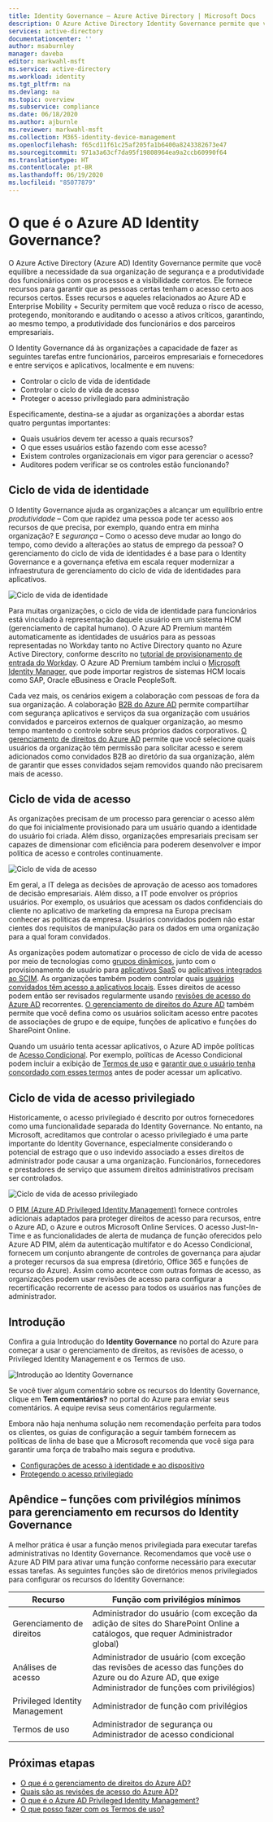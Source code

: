 ```yaml
---
title: Identity Governance – Azure Active Directory | Microsoft Docs
description: O Azure Active Directory Identity Governance permite que você equilibre a necessidade de segurança e a produtividade dos funcionários da sua organização com os processos e a visibilidade corretos.
services: active-directory
documentationcenter: ''
author: msaburnley
manager: daveba
editor: markwahl-msft
ms.service: active-directory
ms.workload: identity
ms.tgt_pltfrm: na
ms.devlang: na
ms.topic: overview
ms.subservice: compliance
ms.date: 06/18/2020
ms.author: ajburnle
ms.reviewer: markwahl-msft
ms.collection: M365-identity-device-management
ms.openlocfilehash: f65cd11f61c25af205fa1b6400a8243382673e47
ms.sourcegitcommit: 971a3a63cf7da95f19808964ea9a2ccb60990f64
ms.translationtype: HT
ms.contentlocale: pt-BR
ms.lasthandoff: 06/19/2020
ms.locfileid: "85077879"
---
```

# <a name="what-is-azure-ad-identity-governance"></a>O que é o Azure AD Identity Governance?

O Azure Active Directory (Azure AD) Identity Governance permite que você equilibre a necessidade da sua organização de segurança e a produtividade dos funcionários com os processos e a visibilidade corretos. Ele fornece recursos para garantir que as pessoas certas tenham o acesso certo aos recursos certos. Esses recursos e aqueles relacionados ao Azure AD e Enterprise Mobility + Security permitem que você reduza o risco de acesso, protegendo, monitorando e auditando o acesso a ativos críticos, garantindo, ao mesmo tempo, a produtividade dos funcionários e dos parceiros empresariais.  

O Identity Governance dá às organizações a capacidade de fazer as seguintes tarefas entre funcionários, parceiros empresariais e fornecedores e entre serviços e aplicativos, localmente e em nuvens:

- Controlar o ciclo de vida de identidade
- Controlar o ciclo de vida de acesso
- Proteger o acesso privilegiado para administração

Especificamente, destina-se a ajudar as organizações a abordar estas quatro perguntas importantes:

- Quais usuários devem ter acesso a quais recursos?
- O que esses usuários estão fazendo com esse acesso?
- Existem controles organizacionais em vigor para gerenciar o acesso?
- Auditores podem verificar se os controles estão funcionando?

## <a name="identity-lifecycle"></a>Ciclo de vida de identidade

O Identity Governance ajuda as organizações a alcançar um equilíbrio entre *produtividade* – Com que rapidez uma pessoa pode ter acesso aos recursos de que precisa, por exemplo, quando entra em minha organização? E *segurança* – Como o acesso deve mudar ao longo do tempo, como devido a alterações ao status de emprego da pessoa?  O gerenciamento do ciclo de vida de identidades é a base para o Identity Governance e a governança efetiva em escala requer modernizar a infraestrutura de gerenciamento do ciclo de vida de identidades para aplicativos.

![Ciclo de vida de identidade](./media/identity-governance-overview/identity-lifecycle.png)

Para muitas organizações, o ciclo de vida de identidade para funcionários está vinculado à representação daquele usuário em um sistema HCM (gerenciamento de capital humano).  O Azure AD Premium mantém automaticamente as identidades de usuários para as pessoas representadas no Workday tanto no Active Directory quanto no Azure Active Directory, conforme descrito no [tutorial de provisionamento de entrada do Workday](../saas-apps/workday-inbound-tutorial.md).  O Azure AD Premium também inclui o [Microsoft Identity Manager](/microsoft-identity-manager/), que pode importar registros de sistemas HCM locais como SAP, Oracle eBusiness e Oracle PeopleSoft.

Cada vez mais, os cenários exigem a colaboração com pessoas de fora da sua organização. A colaboração [B2B do Azure AD](/azure/active-directory/b2b/) permite compartilhar com segurança aplicativos e serviços da sua organização com usuários convidados e parceiros externos de qualquer organização, ao mesmo tempo mantendo o controle sobre seus próprios dados corporativos.  [O gerenciamento de direitos do Azure AD](entitlement-management-overview.md) permite que você selecione quais usuários da organização têm permissão para solicitar acesso e serem adicionados como convidados B2B ao diretório da sua organização, além de garantir que esses convidados sejam removidos quando não precisarem mais de acesso.

## <a name="access-lifecycle"></a>Ciclo de vida de acesso

As organizações precisam de um processo para gerenciar o acesso além do que foi inicialmente provisionado para um usuário quando a identidade do usuário foi criada.  Além disso, organizações empresariais precisam ser capazes de dimensionar com eficiência para poderem desenvolver e impor política de acesso e controles continuamente.

![Ciclo de vida de acesso](./media/identity-governance-overview/access-lifecycle.png)

Em geral, a IT delega as decisões de aprovação de acesso aos tomadores de decisão empresariais.  Além disso, a IT pode envolver os próprios usuários.  Por exemplo, os usuários que acessam os dados confidenciais do cliente no aplicativo de marketing da empresa na Europa precisam conhecer as políticas da empresa. Usuários convidados podem não estar cientes dos requisitos de manipulação para os dados em uma organização para a qual foram convidados.

As organizações podem automatizar o processo de ciclo de vida de acesso por meio de tecnologias como [grupos dinâmicos](../users-groups-roles/groups-dynamic-membership.md), junto com o provisionamento de usuário para [aplicativos SaaS](../saas-apps/tutorial-list.md) ou [aplicativos integrados ao SCIM](../app-provisioning/use-scim-to-provision-users-and-groups.md).  As organizações também podem controlar quais [usuários convidados têm acesso a aplicativos locais](../b2b/hybrid-cloud-to-on-premises.md).  Esses direitos de acesso podem então ser revisados regularmente usando [revisões de acesso do Azure AD](access-reviews-overview.md) recorrentes.   [O gerenciamento de direitos do Azure AD](entitlement-management-overview.md) também permite que você defina como os usuários solicitam acesso entre pacotes de associações de grupo e de equipe, funções de aplicativo e funções do SharePoint Online.

Quando um usuário tenta acessar aplicativos, o Azure AD impõe políticas de [Acesso Condicional](/azure/active-directory/conditional-access/). Por exemplo, políticas de Acesso Condicional podem incluir a exibição de [Termos de uso](../conditional-access/terms-of-use.md) e [garantir que o usuário tenha concordado com esses termos](../conditional-access/require-tou.md) antes de poder acessar um aplicativo.

## <a name="privileged-access-lifecycle"></a>Ciclo de vida de acesso privilegiado

Historicamente, o acesso privilegiado é descrito por outros fornecedores como uma funcionalidade separada do Identity Governance. No entanto, na Microsoft, acreditamos que controlar o acesso privilegiado é uma parte importante do Identity Governance, especialmente considerando o potencial de estrago que o uso indevido associado a esses direitos de administrador pode causar a uma organização. Funcionários, fornecedores e prestadores de serviço que assumem direitos administrativos precisam ser controlados.

![Ciclo de vida de acesso privilegiado](./media/identity-governance-overview/privileged-access-lifecycle.png)

O [PIM (Azure AD Privileged Identity Management)](../privileged-identity-management/pim-configure.md) fornece controles adicionais adaptados para proteger direitos de acesso para recursos, entre o Azure AD, o Azure e outros Microsoft Online Services.  O acesso Just-In-Time e as funcionalidades de alerta de mudança de função oferecidos pelo Azure AD PIM, além da autenticação multifator e do Acesso Condicional, fornecem um conjunto abrangente de controles de governança para ajudar a proteger recursos da sua empresa (diretório, Office 365 e funções de recurso do Azure). Assim como acontece com outras formas de acesso, as organizações podem usar revisões de acesso para configurar a recertificação recorrente de acesso para todos os usuários nas funções de administrador.

## <a name="getting-started"></a>Introdução

Confira a guia Introdução do **Identity Governance** no portal do Azure para começar a usar o gerenciamento de direitos, as revisões de acesso, o Privileged Identity Management e os Termos de uso.

![Introdução ao Identity Governance](./media/identity-governance-overview/getting-started.png)


Se você tiver algum comentário sobre os recursos do Identity Governance, clique em **Tem comentários?** no portal do Azure para enviar seus comentários. A equipe revisa seus comentários regularmente.

Embora não haja nenhuma solução nem recomendação perfeita para todos os clientes, os guias de configuração a seguir também fornecem as políticas de linha de base que a Microsoft recomenda que você siga para garantir uma força de trabalho mais segura e produtiva.

- [Configurações de acesso à identidade e ao dispositivo](/microsoft-365/enterprise/microsoft-365-policies-configurations)
- [Protegendo o acesso privilegiado](../users-groups-roles/directory-admin-roles-secure.md)

## <a name="appendix---least-privileged-roles-for-managing-in-identity-governance-features"></a>Apêndice – funções com privilégios mínimos para gerenciamento em recursos do Identity Governance

A melhor prática é usar a função menos privilegiada para executar tarefas administrativas no Identity Governance. Recomendamos que você use o Azure AD PIM para ativar uma função conforme necessário para executar essas tarefas. As seguintes funções são de diretórios menos privilegiados para configurar os recursos do Identity Governance:

| Recurso | Função com privilégios mínimos |
| ------- | --------------------- |
| Gerenciamento de direitos | Administrador do usuário (com exceção da adição de sites do SharePoint Online a catálogos, que requer Administrador global) |
| Análises de acesso | Administrador de usuário (com exceção das revisões de acesso das funções do Azure ou do Azure AD, que exige Administrador de funções com privilégios) |
|Privileged Identity Management | Administrador de função com privilégios |
| Termos de uso | Administrador de segurança ou Administrador de acesso condicional |

## <a name="next-steps"></a>Próximas etapas

- [O que é o gerenciamento de direitos do Azure AD?](entitlement-management-overview.md)
- [Quais são as revisões de acesso do Azure AD?](access-reviews-overview.md)
- [O que é o Azure AD Privileged Identity Management?](../privileged-identity-management/pim-configure.md)
- [O que posso fazer com os Termos de uso?](active-directory-tou.md)


